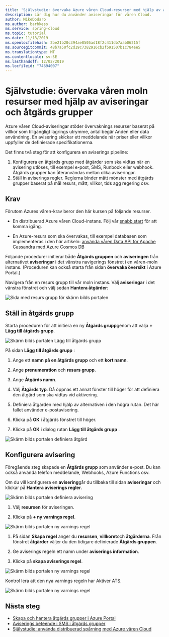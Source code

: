 ```yaml
---
title: 'Självstudie: övervaka Azure våren Cloud-resurser med hjälp av aviseringar och åtgärds grupper | Microsoft Docs'
description: Lär dig hur du använder aviseringar för våren Cloud.
author: MikeDodaro
ms.author: barbkess
ms.service: spring-cloud
ms.topic: tutorial
ms.date: 11/18/2019
ms.openlocfilehash: 2be21b20c394ae8505ad18f2c411db7aab06215f
ms.sourcegitcommit: 48b7a50fc2d19c7382916cb2f591507b1c784ee5
ms.translationtype: MT
ms.contentlocale: sv-SE
ms.lasthandoff: 12/02/2019
ms.locfileid: "74694007"
---
```

# <a name="tutorial-monitor-spring-cloud-resources-using-alerts-and-action-groups"></a>Självstudie: övervaka våren moln resurser med hjälp av aviseringar och åtgärds grupper

Azure våren Cloud-aviseringar stöder övervaknings resurser baserat på villkor som tillgängligt lagrings utrymme, antal begär Anden eller data användning. En avisering skickar ett meddelande när priser eller villkor uppfyller de definierade specifikationerna.

Det finns två steg för att konfigurera en aviserings pipeline: 
1. Konfigurera en åtgärds grupp med åtgärder som ska vidtas när en avisering utlöses, till exempel e-post, SMS, Runbook eller webhook. Åtgärds grupper kan återanvändas mellan olika aviseringar.
2. Ställ in aviserings regler. Reglerna binder mått mönster med åtgärds grupper baserat på mål resurs, mått, villkor, tids agg regering osv.

## <a name="prerequisites"></a>Krav
Förutom Azures våren-krav beror den här kursen på följande resurser.

* En distribuerad Azure våren Cloud-instans.  Följ vår [snabb start](spring-cloud-quickstart-launch-app-cli.md) för att komma igång.

* En Azure-resurs som ska övervakas, till exempel databasen som implementeras i den här artikeln: [använda våren Data API för Apache Cassandra med Azure Cosmos DB](https://docs.microsoft.com/azure/java/spring-framework/configure-spring-data-apache-cassandra-with-cosmos-db)
 
Följande procedurer initierar både **Åtgärds gruppen** och **aviseringen** från alternativet **aviseringar** i det vänstra navigerings fönstret i en våren-moln instans. (Proceduren kan också starta från sidan **övervaka översikt** i Azure Portal.) 

Navigera från en resurs grupp till vår moln instans. Välj **aviseringar** i det vänstra fönstret och välj sedan **Hantera åtgärder**:

![Sida med resurs grupp för skärm bilds portalen](media/alerts-action-groups/action-1-a.png)

## <a name="set-up-action-group"></a>Ställ in åtgärds grupp

Starta proceduren för att initiera en ny **Åtgärds grupp**genom att välja **+ Lägg till åtgärds grupp**.

![Skärm bilds portalen Lägg till åtgärds grupp](media/alerts-action-groups/action-1.png)

På sidan **Lägg till åtgärds grupp** :

 1. Ange ett **namn på en åtgärds grupp** och ett **kort namn**.

 1. Ange **prenumeration** och **resurs grupp**.

 1. Ange **Åtgärds namn**.

 1. Välj **Åtgärds typ**.  Då öppnas ett annat fönster till höger för att definiera den åtgärd som ska vidtas vid aktivering.

 1. Definiera åtgärden med hjälp av alternativen i den högra rutan.  Det här fallet använder e-postavisering.

 1. Klicka på **OK** i åtgärds fönstret till höger.

 1. Klicka på **OK** i dialog rutan **Lägg till åtgärds grupp** . 

  ![Skärm bilds portalen definiera åtgärd](media/alerts-action-groups/action-2.png)

## <a name="set-up-alert"></a>Konfigurera avisering 

Föregående steg skapade en **Åtgärds grupp** som använder e-post. Du kan också använda telefon meddelande, Webhooks, Azure Functions osv.  

Om du vill konfigurera en **avisering**går du tillbaka till sidan **aviseringar** och klickar på **Hantera aviserings regler**.

  ![Skärm bilds portalen definiera avisering](media/alerts-action-groups/alerts-2.png)

1. Välj **resursen** för aviseringen.

1. Klicka på **+ ny varnings regel**.

  ![Skärm bilds portalen ny varnings regel](media/alerts-action-groups/alerts-3.png)

1. På sidan **Skapa regel** anger du **resursen**, **villkoret**och **åtgärderna**.  Från fönstret **åtgärder** väljer du den tidigare definierade **Åtgärds gruppen**.

1. Ge aviserings regeln ett namn under **aviserings information**.

1. Klicka på **skapa aviserings regel**.

  ![Skärm bilds portalen ny varnings regel](media/alerts-action-groups/alerts-4.png)

Kontrol lera att den nya varnings regeln har Aktiver ATS.

  ![Skärm bilds portalen ny varnings regel](media/alerts-action-groups/alerts-5.png)

## <a name="next-steps"></a>Nästa steg
* [Skapa och hantera åtgärds grupper i Azure Portal](https://docs.microsoft.com/azure/azure-monitor/platform/action-groups)
* [Aviserings beteende i SMS i åtgärds grupper](https://docs.microsoft.com/azure/azure-monitor/platform/alerts-sms-behavior)
* [Självstudie: använda distribuerad spårning med Azure våren Cloud](https://docs.microsoft.com/azure/spring-cloud/spring-cloud-tutorial-distributed-tracing)
